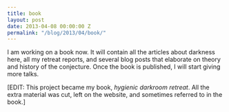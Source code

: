 ```yaml
---
title: book
layout: post
date: 2013-04-08 00:00:00 Z
permalink: "/blog/2013/04/book/"
---
```


I am working on a book now. It will contain all the articles about darkness here, all my retreat reports, and several blog posts that elaborate on theory and history of the conjecture. Once the book is published, I will start giving more talks.

[EDIT: This project became my book, _hygienic darkroom retreat_. All the extra material was cut, left on the website, and sometimes referred to in the book.]
